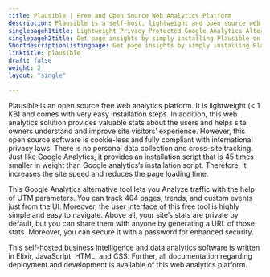 ```yaml
---
title: Plausible | Free and Open Source Web Analytics Platform
description: Plausible is a self-host, lightweight and open source web analytics platform. It is clutter-free, privacy-friendly & supports Google search console integration.
singlepageh1title: Lightweight Privacy Protected Google Analytics Alternative
singlepageh2title: Get page insights by simply installing Plausible on the website. This enterprise business intelligence solution is multi-purpose and privacy-focused.
Shortdescriptionlistingpage: Get page insights by simply installing Plausible on the website. This enterprise business intelligence solution is multi-purpose and privacy-focused.
linktitle: plausible
draft: false
weight: 2
layout: "single"

---
```


Plausible is an open source free web analytics platform. It is lightweight (&lt; 1 KB) and comes with very easy installation steps. In addition, this web analytics solution provides valuable stats about the users and helps site owners understand and improve site visitors’ experience. However, this open source software is cookie-less and fully compliant with international privacy laws. There is no personal data collection and cross-site tracking. Just like Google Analytics, it provides an installation script that is 45 times smaller in weight than Google analytics’s installation script. Therefore, it increases the site speed and reduces the page loading time.

This Google Analytics alternative tool lets you Analyze traffic with the help of UTM parameters. You can track 404 pages, trends, and custom events just from the UI. Moreover, the user interface of this free tool is highly simple and easy to navigate. Above all, your site’s stats are private by default, but you can share them with anyone by generating a URL of those stats. Moreover, you can secure it with a password for enhanced security.

This self-hosted business intelligence and data analytics software is written in Elixir, JavaScript, HTML, and CSS. Further, all documentation regarding deployment and development is available of this web analytics platform.

<a class="anchor" id="requirements" name="requirements" style="font-size: 12.16px;"></a>